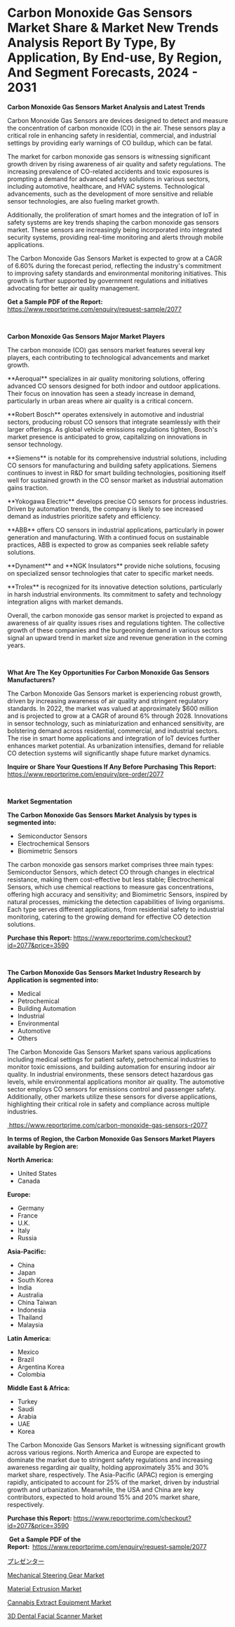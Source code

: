 <p><h1>Carbon Monoxide Gas Sensors Market Share & Market New Trends Analysis Report By Type, By Application, By End-use, By Region, And Segment Forecasts, 2024 - 2031</h1></p><p><strong>Carbon Monoxide Gas Sensors Market Analysis and Latest Trends</strong></p>
<p><p>Carbon Monoxide Gas Sensors are devices designed to detect and measure the concentration of carbon monoxide (CO) in the air. These sensors play a critical role in enhancing safety in residential, commercial, and industrial settings by providing early warnings of CO buildup, which can be fatal.</p><p>The market for carbon monoxide gas sensors is witnessing significant growth driven by rising awareness of air quality and safety regulations. The increasing prevalence of CO-related accidents and toxic exposures is prompting a demand for advanced safety solutions in various sectors, including automotive, healthcare, and HVAC systems. Technological advancements, such as the development of more sensitive and reliable sensor technologies, are also fueling market growth.</p><p>Additionally, the proliferation of smart homes and the integration of IoT in safety systems are key trends shaping the carbon monoxide gas sensors market. These sensors are increasingly being incorporated into integrated security systems, providing real-time monitoring and alerts through mobile applications.</p><p>The Carbon Monoxide Gas Sensors Market is expected to grow at a CAGR of 6.60% during the forecast period, reflecting the industry's commitment to improving safety standards and environmental monitoring initiatives. This growth is further supported by government regulations and initiatives advocating for better air quality management.</p></p>
<p><strong>Get a Sample PDF of the Report:&nbsp;</strong> <a href="https://www.reportprime.com/enquiry/request-sample/2077">https://www.reportprime.com/enquiry/request-sample/2077</a></p>
<p>&nbsp;</p>
<p><strong>Carbon Monoxide Gas Sensors Major Market Players</strong></p>
<p><p>The carbon monoxide (CO) gas sensors market features several key players, each contributing to technological advancements and market growth. </p><p>**Aeroqual** specializes in air quality monitoring solutions, offering advanced CO sensors designed for both indoor and outdoor applications. Their focus on innovation has seen a steady increase in demand, particularly in urban areas where air quality is a critical concern.</p><p>**Robert Bosch** operates extensively in automotive and industrial sectors, producing robust CO sensors that integrate seamlessly with their larger offerings. As global vehicle emissions regulations tighten, Bosch's market presence is anticipated to grow, capitalizing on innovations in sensor technology.</p><p>**Siemens** is notable for its comprehensive industrial solutions, including CO sensors for manufacturing and building safety applications. Siemens continues to invest in R&D for smart building technologies, positioning itself well for sustained growth in the CO sensor market as industrial automation gains traction.</p><p>**Yokogawa Electric** develops precise CO sensors for process industries. Driven by automation trends, the company is likely to see increased demand as industries prioritize safety and efficiency.</p><p>**ABB** offers CO sensors in industrial applications, particularly in power generation and manufacturing. With a continued focus on sustainable practices, ABB is expected to grow as companies seek reliable safety solutions.</p><p>**Dynament** and **NGK Insulators** provide niche solutions, focusing on specialized sensor technologies that cater to specific market needs.</p><p>**Trolex** is recognized for its innovative detection solutions, particularly in harsh industrial environments. Its commitment to safety and technology integration aligns with market demands.</p><p>Overall, the carbon monoxide gas sensor market is projected to expand as awareness of air quality issues rises and regulations tighten. The collective growth of these companies and the burgeoning demand in various sectors signal an upward trend in market size and revenue generation in the coming years.</p></p>
<p>&nbsp;</p>
<p><strong>What Are The Key Opportunities For Carbon Monoxide Gas Sensors Manufacturers?</strong></p>
<p><p>The Carbon Monoxide Gas Sensors market is experiencing robust growth, driven by increasing awareness of air quality and stringent regulatory standards. In 2022, the market was valued at approximately $600 million and is projected to grow at a CAGR of around 6% through 2028. Innovations in sensor technology, such as miniaturization and enhanced sensitivity, are bolstering demand across residential, commercial, and industrial sectors. The rise in smart home applications and integration of IoT devices further enhances market potential. As urbanization intensifies, demand for reliable CO detection systems will significantly shape future market dynamics.</p></p>
<p><strong>Inquire or Share Your Questions If Any Before Purchasing This Report:</strong> <a href="https://www.reportprime.com/enquiry/pre-order/2077">https://www.reportprime.com/enquiry/pre-order/2077</a></p>
<p>&nbsp;</p>
<p><strong>Market Segmentation</strong></p>
<p><strong>The Carbon Monoxide Gas Sensors Market Analysis by types is segmented into:</strong></p>
<p><ul><li>Semiconductor Sensors</li><li>Electrochemical Sensors</li><li>Biomimetric Sensors</li></ul></p>
<p><p>The carbon monoxide gas sensors market comprises three main types: Semiconductor Sensors, which detect CO through changes in electrical resistance, making them cost-effective but less stable; Electrochemical Sensors, which use chemical reactions to measure gas concentrations, offering high accuracy and sensitivity; and Biomimetric Sensors, inspired by natural processes, mimicking the detection capabilities of living organisms. Each type serves different applications, from residential safety to industrial monitoring, catering to the growing demand for effective CO detection solutions.</p></p>
<p><strong>Purchase this Report:&nbsp;</strong><a href="https://www.reportprime.com/checkout?id=2077&price=3590">https://www.reportprime.com/checkout?id=2077&price=3590</a></p>
<p>&nbsp;</p>
<p><strong>The Carbon Monoxide Gas Sensors Market Industry Research by Application is segmented into:</strong></p>
<p><ul><li>Medical</li><li>Petrochemical</li><li>Building Automation</li><li>Industrial</li><li>Environmental</li><li>Automotive</li><li>Others</li></ul></p>
<p><p>The Carbon Monoxide Gas Sensors Market spans various applications including medical settings for patient safety, petrochemical industries to monitor toxic emissions, and building automation for ensuring indoor air quality. In industrial environments, these sensors detect hazardous gas levels, while environmental applications monitor air quality. The automotive sector employs CO sensors for emissions control and passenger safety. Additionally, other markets utilize these sensors for diverse applications, highlighting their critical role in safety and compliance across multiple industries.</p></p>
<p><a href="https://www.reportprime.com/carbon-monoxide-gas-sensors-r2077">&nbsp;https://www.reportprime.com/carbon-monoxide-gas-sensors-r2077</a></p>
<p><strong>In terms of Region, the Carbon Monoxide Gas Sensors Market Players available by Region are:</strong></p>
<p>
    <p> <strong> North America: </strong>
        <ul>
            <li>United States</li>
            <li>Canada</li>
        </ul>
        </p> 
    <p> <strong> Europe: </strong>
        <ul>
            <li>Germany</li>
            <li>France</li>
            <li>U.K.</li>
            <li>Italy</li>
            <li>Russia</li>
        </ul>
        </p> 
    <p> <strong> Asia-Pacific: </strong>
        <ul>
            <li>China</li>
            <li>Japan</li>
            <li>South Korea</li>
            <li>India</li>
            <li>Australia</li>
            <li>China Taiwan</li>
            <li>Indonesia</li>
            <li>Thailand</li>
            <li>Malaysia</li>
        </ul>
        </p> 
    <p> <strong> Latin America: </strong>
        <ul>
            <li>Mexico</li>
            <li>Brazil</li>
            <li>Argentina Korea</li>
            <li>Colombia</li>
        </ul>
        </p> 
    <p> <strong> Middle East & Africa: </strong>
        <ul>
            <li>Turkey</li>
            <li>Saudi</li>
            <li>Arabia</li>
            <li>UAE</li>
            <li>Korea</li>
        </ul>
    </p>
    </p>
<p><p>The Carbon Monoxide Gas Sensors Market is witnessing significant growth across various regions. North America and Europe are expected to dominate the market due to stringent safety regulations and increasing awareness regarding air quality, holding approximately 35% and 30% market share, respectively. The Asia-Pacific (APAC) region is emerging rapidly, anticipated to account for 25% of the market, driven by industrial growth and urbanization. Meanwhile, the USA and China are key contributors, expected to hold around 15% and 20% market share, respectively.</p></p>
<p><strong>Purchase this Report: </strong><a href="https://www.reportprime.com/checkout?id=2077&price=3590">https://www.reportprime.com/checkout?id=2077&price=3590</a></p>
<p>&nbsp;<strong>Get a Sample PDF of the Report:&nbsp;&nbsp;</strong><a href="https://www.reportprime.com/enquiry/request-sample/2077">https://www.reportprime.com/enquiry/request-sample/2077</a></p>
<p><strong></strong></p>
<p><p><a href="https://medium.com/@ertg45hg/%E3%83%97%E3%83%AC%E3%82%BC%E3%83%B3%E3%82%BF%E3%83%BC%E5%B8%82%E5%A0%B4%E8%A6%8F%E6%A8%A1-%E3%82%B7%E3%82%A7%E3%82%A2-%E3%83%88%E3%83%AC%E3%83%B3%E3%83%89%E5%88%86%E6%9E%90%E3%83%AC%E3%83%9D%E3%83%BC%E3%83%88-%E8%A3%BD%E5%93%81%E5%88%A5-%E8%B5%A4%E5%A4%96%E7%B7%9A-%E7%84%A1%E7%B7%9A%E5%91%A8%E6%B3%A2%E6%95%B0-%E3%82%BB%E3%82%B0%E3%83%A1%E3%83%B3%E3%83%88%E4%BA%88%E6%B8%AC-2024%E5%B9%B4-2031%E5%B9%B4-49bd814bcd56">プレゼンター</a></p><p><a href="https://www.linkedin.com/pulse/booming-mechanical-steering-gear-market-sector-analysis-6yome?trackingId=Zjp9wtNbSzy9rqi9%2B6N7YA%3D%3D">Mechanical Steering Gear Market</a></p><p><a href="https://www.linkedin.com/pulse/what-growth-opportunities-challenges-material-extrusion-market-qdp7c?trackingId=0dMOiCpORLSjNhnfFfZypQ%3D%3D">Material Extrusion Market</a></p><p><a href="https://issuu.com/reportprime-2/docs/cannabis-extract-equipment-market-s_318bdbf271a662">Cannabis Extract Equipment Market</a></p><p><a href="https://medium.com/@bosdendes/3d-dental-facial-scanner-market-global-market-trends-and-market-forecast-2024-2031-5662d0de9e00">3D Dental Facial Scanner Market</a></p></p>